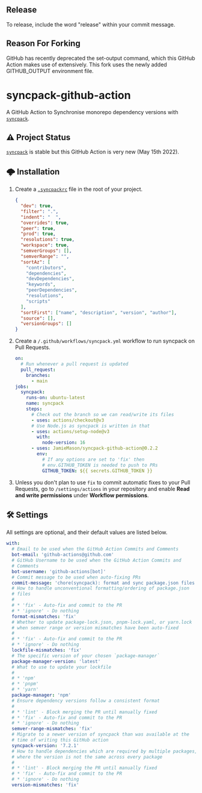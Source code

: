 ## Release 
To release, include the word "release" within your commit message.

## Reason For Forking
GitHub has recently deprecated the set-output command, which this GitHub Action makes use of extensively. This fork uses the newly added GITHUB_OUTPUT environment file.

# syncpack-github-action

A GitHub Action to Synchronise monorepo dependency versions with [`syncpack`](https://github.com/JamieMason/syncpack).

## ⚠️ Project Status

[`syncpack`](https://github.com/JamieMason/syncpack) is stable but this GitHub Action is very new (May 15th 2022).

## 🌩 Installation

1. Create a [`.syncpackrc`](https://github.com/JamieMason/syncpack#-configuration-file) file in the root of your project.
   ```json
   {
     "dev": true,
     "filter": ".",
     "indent": "  ",
     "overrides": true,
     "peer": true,
     "prod": true,
     "resolutions": true,
     "workspace": true,
     "semverGroups": [],
     "semverRange": "",
     "sortAz": [
       "contributors",
       "dependencies",
       "devDependencies",
       "keywords",
       "peerDependencies",
       "resolutions",
       "scripts"
     ],
     "sortFirst": ["name", "description", "version", "author"],
     "source": [],
     "versionGroups": []
   }
   ```
1. Create a `/.github/workflows/syncpack.yml` workflow to run syncpack on Pull Requests.

   ```yaml
   on:
     # Run whenever a pull request is updated
     pull_request:
       branches:
         - main
   jobs:
     syncpack:
       runs-on: ubuntu-latest
       name: syncpack
       steps:
         # Check out the branch so we can read/write its files
         - uses: actions/checkout@v3
         # Use Node.js as syncpack is written in that
         - uses: actions/setup-node@v3
           with:
             node-version: 16
         - uses: JamieMason/syncpack-github-action@0.2.2
           env:
             # If any options are set to 'fix' then
             # env.GITHUB_TOKEN is needed to push to PRs
             GITHUB_TOKEN: ${{ secrets.GITHUB_TOKEN }}
   ```

1. Unless you don't plan to use `fix` to commit automatic fixes to your Pull Requests, go to `/settings/actions` in your repository and enable **Read and write permissions** under **Workflow permissions**.

## 🛠 Settings

All settings are optional, and their default values are listed below.

```yaml
with:
  # Email to be used when the GitHub Action Commits and Comments
  bot-email: 'github-actions@github.com'
  # GitHub Username to be used when the GitHub Action Commits and
  # Comments
  bot-username: 'github-actions[bot]'
  # Commit message to be used when auto-fixing PRs
  commit-message: 'chore(syncpack): format and sync package.json files'
  # How to handle unconventional formatting/ordering of package.json
  # files
  #
  # * 'fix' - Auto-fix and commit to the PR
  # * 'ignore' - Do nothing
  format-mismatches: 'fix'
  # Whether to update package-lock.json, pnpm-lock.yaml, or yarn.lock
  # when semver range or version mismatches have been auto-fixed
  #
  # * 'fix' - Auto-fix and commit to the PR
  # * 'ignore' - Do nothing
  lockfile-mismatches: 'fix'
  # The specific version of your chosen `package-manager`
  package-manager-version: 'latest'
  # What to use to update your lockfile
  #
  # * 'npm'
  # * 'pnpm'
  # * 'yarn'
  package-manager: 'npm'
  # Ensure dependency versions follow a consistent format
  #
  # * 'lint' - Block merging the PR until manually fixed
  # * 'fix' - Auto-fix and commit to the PR
  # * 'ignore' - Do nothing
  semver-range-mismatches: 'fix'
  # Migrate to a newer version of syncpack than was available at the
  # time of writing this GitHub action
  syncpack-version: '7.2.1'
  # How to handle dependencies which are required by multiple packages,
  # where the version is not the same across every package
  #
  # * 'lint' - Block merging the PR until manually fixed
  # * 'fix' - Auto-fix and commit to the PR
  # * 'ignore' - Do nothing
  version-mismatches: 'fix'
```
